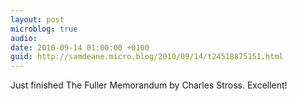 ```yaml
---
layout: post
microblog: true
audio: 
date: 2010-09-14 01:00:00 +0100
guid: http://samdeane.micro.blog/2010/09/14/t24518875151.html
---
```

Just finished The Fuller Memorandum by Charles Stross. Excellent!
